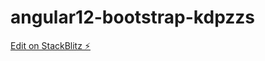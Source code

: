# angular12-bootstrap-kdpzzs

[Edit on StackBlitz ⚡️](https://stackblitz.com/edit/angular12-bootstrap-kdpzzs)